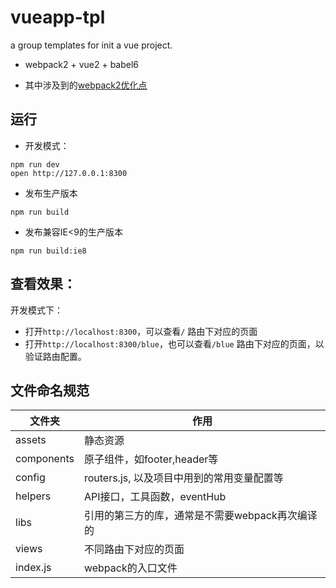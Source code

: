 # vueapp-tpl
a group templates for init a vue project.

* webpack2 + vue2 + babel6

* 其中涉及到的[webpack2优化点](https://imjiaolong.cn/post/webpack2.html)

## 运行

* 开发模式：

```
npm run dev
open http://127.0.0.1:8300
```
* 发布生产版本

```
npm run build
```
* 发布兼容IE<9的生产版本

```
npm run build:ie8
```

## 查看效果：
开发模式下：

* 打开`http://localhost:8300`，可以查看`/` 路由下对应的页面
* 打开`http://localhost:8300/blue`，也可以查看`/blue` 路由下对应的页面，以验证路由配置。

## 文件命名规范
| 文件夹 |作用|
| ------| ------ |
| assets | 静态资源| 
| components | 原子组件，如footer,header等|
| config | routers.js, 以及项目中用到的常用变量配置等 | 
| helpers | API接口，工具函数，eventHub |
| libs | 引用的第三方的库，通常是不需要webpack再次编译的 |
| views | 不同路由下对应的页面 | 
| index.js | webpack的入口文件 | 
